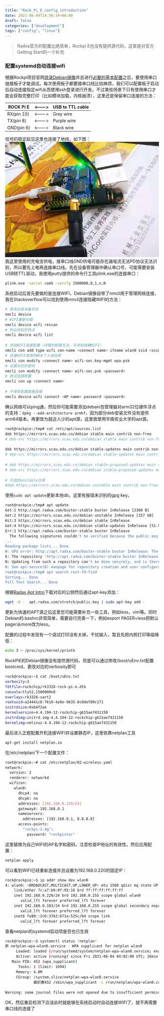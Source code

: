 ```yaml
---
title: "Rock_Pi_E_config_introduction"
date: 2021-06-04T14:56:34+08:00
draft: false
categories: ["development"]
tags: ["config", "linux"]
---
```


> Radxa官方的配置比绝简单，Rockpi E也没有提供源代码，这里是对官方Getting Start的一个补充

### 配置systemd自动连接wifi
根据Rockpi项目官网[烧录Debian镜像](https://wiki.radxa.com/RockpiE/getting_started)并且进行[必要的基本配置](https://wiki.radxa.com/RockpiE/Debian)之后，要使用串口链接板子才能调试。每次使用板子都要接串口线比较麻烦，我们可以配置板子启动后自动连接指定wifi从而使用ssh登录进行开发。不过某些场景下只有使用串口才能会获取完整打印（比如模块加载，内核崩溃），这里还是保留串口连接的方法：

| ROCK Pi E | <---> | USB to TTL cable |
| --- | --- | --- |
| RX(pin 10) | <---> | Grey wire |
| TX(pin 8) | <---> | Purple wire |
| GND(pin 6) | <---> | Black wire |

信号的稳定起见这里也连接了地线，如下图：
![wire_connetion.png](/static/images/20210604150904.jpg)
我这里使用的充电宝供电，接串口线GND供电可能存在漏电流无法PD协议无法识别，所以要先上电再连接串口线。先在设备管理器中确认串口号，可能需要安装USB转TTL驱动，我使用putty提供的命令行工具plink.exe的连接串口：

```bash
plink.exe -serial com5 -sercfg 1500000,8,1,n,N
```
系统启动后首先要做的是连接WIFI，Debian镜像自带了nmcli用于管理网络连接，我在Stackoverflow可以找到使用nmcli连接隐藏WIFI的方法：
```bash
# 首先检查设备状态
nmcli device
# WIFI重新扫描
nmcli device wifi rescan
# 列出找到的热点
nmcli device wifi list

# 添加WIFI连接配置（详细的配置方法，可添加隐藏WIFI）
nmcli con add type wifi con-name <connect name> ifname wlan0 ssid <ssid>
# 这里WIFI使用的WPA个人级加密
nmcli con modify <connect name> wifi-sec.key-mgmt wpa-psk
# 设置对应的密码
nmcli con modify <connect name> wifi-sec.psk <password>
# 尝试连接配置
nmcli con up <connect name>

# 不保存配置直接连接
nmcli device wifi connect <AP name> password <password>
```
确认网络可以ping通，然后你可能需要添加debain包管理器对arm32位硬件浮点的支持：`dpkg --add-architecture armhf`，因为部分deb安装文件没有提供arm64版本。再更改为就近人少的apt源，这里我使用华南农业大学的apt源。
```bash
root@rockpie:/tmp# cat /etc/apt/sources.list
deb https://mirrors.scau.edu.cn/debian stable main contrib non-free
# deb-src https://mirrors.scau.edu.cn/debian stable main contrib non-free

deb https://mirrors.scau.edu.cn/debian stable-updates main contrib non-free
# deb-src https://mirrors.scau.edu.cn/debian stable-updates main contrib non-free

# deb https://mirrors.scau.edu.cn/debian stable-proposed-updates main contrib non-free
# deb-src https://mirrors.scau.edu.cn/debian stable-proposed-updates main contrib non-free

# 可选的unstable仓库
#deb https://mirrors.scau.edu.cn/debian unstable main contrib non-free
```
使用`sudo apt update`更新本地db，这里有报错未识别的gpg key。
```bash
root@rockpie:/tmp# apt update
Get:1 http://apt.radxa.com/buster-stable buster InRelease [2360 B]
Get:2 https://mirrors.scau.edu.cn/debian unstable InRelease [157 kB]
Hit:3 https://mirrors.scau.edu.cn/debian stable InRelease
Get:4 https://mirrors.scau.edu.cn/debian stable-updates InRelease [51.9 kB]
Err:1 http://apt.radxa.com/buster-stable buster InRelease
  The following signatures couldn't be verified because the public key is not available: NO_PUBKEY B99C4BEFEC47E96E
...
Reading package lists... Done
W: GPG error: http://apt.radxa.com/buster-stable buster InRelease: The following signatures couldn't be verified because the public key is not available: NO_PUBKEY B99C4BEFEC47E96E
E: The repository 'http://apt.radxa.com/buster-stable buster InRelease' is not signed.
N: Updating from such a repository can't be done securely, and is therefore disabled by default.
N: See apt-secure(8) manpage for repository creation and user configuration details.
root@rockpie:/tmp# apt search rust-fd-find
Sorting... Done
Full Text Search... Done
```
根据[Radax Apt Intro](http://apt.radxa.com/)下载对应的公钥然后通过apt-key添加：
```bash
wget -O -  apt.radxa.com/stretch/public.key | sudo apt-key add - 
```
更新为快速的APT源之后这里您可能需要补充一些工具，例如less，vim等。同时Debian的.bashrc非常简单，需要自行完善一下，例如export PAGER=less把默认pager从more改为less。


配置的过程中发现有一个调试打印没有关掉，干扰输入，暂且先把内核打印等级降低：
```bash
echo 3 > /proc/sys/kernel/printk
```
RockPiE的Debian镜像没有提供源代码，但是可以通过修改/boot/uEnv.txt配置bootcmd，更改对应的verbosity即可
```bash
rock@rockpie:~$ cat /boot/uEnv.txt
verbosity=3
fdtfile=rockchip/rk3328-rock-pi-e.dtb
console=ttyS2,1500000n8
overlays=rk3328-uart2
rootuuid=a24441c8-7610-4a9e-9635-8c0def89c171
initrdsize=0xb4f2ae
kernelversion=4.4.194-12-rockchip-g615ae7431150
initrdimg=initrd.img-4.4.194-12-rockchip-g615ae7431150
kernelimg=vmlinuz-4.4.194-12-rockchip-g615ae7431150
```


最后进入正题配置开机连接WIFI并设置静态IP，这里依靠netplan工具
```bash
apt-get install netplan.io
```
在/etc/netplan/下一个配置文件：
```bash
root@rockpie:~# cat /etc/netplan/02-wireless.yaml 
network:
  version: 2
  renderer: networkd
  wificon:
    wlan0:
      dhcp4: no
      dhcp6: no
      addresses: [192.168.0.220/24]
      gateway4: 192.168.0.1
      nameservers:
        addresses: [192.168.0.1, 8.8.8.8]
      access-points:
        "rockpi-2.4g":
          password: "rockpistar"
```
这里替换为自己WIFI的AP名字和密码，注意检查IP地址的有效性，然后应用配置：
```bash
netplan apply
```
可以看到WIFI已经重新连接并且设置为192.168.0.220的固定IP：
```bash
rock@rockpie:~$ ip addr show dev wlan0
4: wlan0: <BROADCAST,MULTICAST,UP,LOWER_UP> mtu 1500 qdisc mq state UP group default qlen 1000
    link/ether 7c:a7:b0:0f:95:16 brd ff:ff:ff:ff:ff:ff
    inet 192.168.0.220/24 brd 192.168.0.255 scope global wlan0
       valid_lft forever preferred_lft forever
    inet 192.168.0.103/24 brd 192.168.0.255 scope global secondary noprefixroute wlan0
       valid_lft forever preferred_lft forever
    inet6 fe80::2c6:3762:671a:525c/64 scope link
       valid_lft forever preferred_lft forever
```
查看netplan的systemd启动项是否也已生效
```bash
rock@rockpie:~$ systemctl status *netplan*
鈼 netplan-wpa-wlan0.service - WPA supplicant for netplan wlan0
     Loaded: loaded (/run/systemd/system/netplan-wpa-wlan0.service; enabled-runtime; vendor preset: enabled)
     Active: active (running) since Fri 2021-06-04 04:02:00 UTC; 26min ago
   Main PID: 452 (wpa_supplicant)
      Tasks: 1 (limit: 1094)
     Memory: 4.0M
     CGroup: /system.slice/netplan-wpa-wlan0.service
             鈹斺攢452 /sbin/wpa_supplicant -c /run/netplan/wpa-wlan0.conf -iwlan0

Warning: some journal files were not opened due to insufficient permissions.
```
OK，然后重启检测下应该此时就能够在系统启动时自动连接WIFI了，就不再需要串口线的连接了
